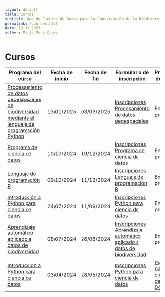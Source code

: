 ```yaml
---
layout: default
title: Cursos
subtitle: Red de Ciencia de Datos para la Conservación de la Biodiversidad Mesoamericana
permalink: /courses.html
date: 12-12-2023
author: María Mora Cross
---
```



# Cursos

| Programa del curso | Fecha de inicio | Fecha de fin | Formulario de inscripcion | Proyectos del curso |
| ----------------------------------------------------------- | :--------: | :--------: | ------------------------- | ------------------ |
| [Procesamiento de datos geoespaciales de biodiversidad mediante el lenguaje de programación Python][GIS]                             | 13/01/2025 |  03/03/2025 | [Inscripciones Procesamiento de datos geoespaciales][GIS_form] | En proceso |
| [Programa de ciencia de datos][ds_julio]                             | 10/10/2024 | 19/12/2024 | [Inscripciones Programa de ciencia de datos][ds_julio_form] | En proceso |
| [Lenguaje de programación R][lenguaje_R]                             | 09/10/2024 |  11/12/2024 | [Inscripciones Lenguaje de programación R][lenguaje_R_form] | En proceso |
| [Introducción a Python para ciencia de datos][python_julio] | 24/07/2024 | 11/09/2024 | [Inscripciones Python para ciencia de datos][python_julio_form] | En proceso |
| [Aprendizaje automático aplicado a datos de biodiversidad][ML_julio] | 08/07/2024 | 26/08/2024 | [Inscripciones Aprendizaje automático aplicado a datos de biodiversidad][ML_julio_form] | En proceso |
| [Introducción a Python para ciencia de datos][python_abril]          | 03/04/2024 | 28/05/2024 | [Inscripciones Python para ciencia de datos][python_abril_form] | [Python para ciencia de datos 04/2024][python_abril_proyectos]|


<!-- Python Julio 2024-->
[python_julio]:/cursos/2024-07-python-ciencia-datos.html
[python_julio_form]:https://forms.gle/Z5qZ9rgy1WoVavc69

<!-- ML Julio 2024-->
[ML_julio]:/cursos/2024-06-machine-learning.html
[ML_julio_form]:https://forms.gle/SojwgcUT1iN3Sn1H6

<!-- Ciencia de Datos Julio 2024-->
[ds_julio]:/formularios/invitacion-ciencia-datos.html
[ds_julio_form]:https://forms.gle/VA7xoS22GckH2S396

<!-- Python Abril 2024-->
[python_abril]:/cursos/2024-03-python-ciencia-datos.html
[python_abril_form]:https://forms.gle/XbZCbuSoV33FiPc1A
[python_abril_proyectos]:/proyectos/2024-04-python-ciencia-datos.html

<!-- Lenguaje de Programación R-->
[lenguaje_R]:/cursos/2024-08-lenguaje-programacion-R.html
[lenguaje_R_form]: https://docs.google.com/forms/d/e/1FAIpQLSdND7N3UCjgXMbDp6ULa6TGbbnYhrCSA0rpcvrNhqKR1D42rQ/viewform?usp=sharing

<!-- GIS-->
[GIS]:/cursos/2024-12-sistemas-informacion-geografica.html
[GIS_form]: https://docs.google.com/forms/d/e/1FAIpQLSeb35GlNsgWKTpKUINvkFK-hNwGk1J4aXpGy2oXYcNmMkUeLg/viewform